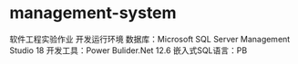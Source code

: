 # management-system
软件工程实验作业
开发运行环境
数据库：Microsoft SQL Server Management Studio 18
开发工具：Power Bulider.Net 12.6
嵌入式SQL语言：PB
